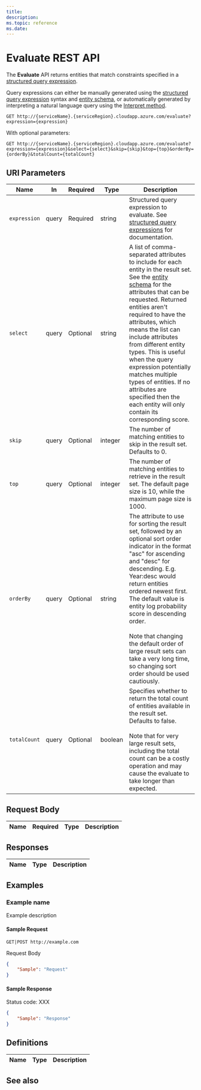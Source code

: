 ```yaml
---
title: 
description: 
ms.topic: reference
ms.date: 
---
```


# Evaluate REST API

The **Evaluate** API returns entities that match constraints specified in a [structured query expression](concepts-query-expressions.md).

Query expressions can either be manually generated using the [structured query expression](concepts-query-expressions.md) syntax and [entity schema](reference-entity-schema.md), or automatically generated by interpreting a natural language query using the [Interpret method](reference-get-interpret.md).

``` HTTP
GET http://{serviceName}.{serviceRegion}.cloudapp.azure.com/evaluate?expression={expression}
```  

With optional parameters:

``` HTTP
GET http://{serviceName}.{serviceRegion}.cloudapp.azure.com/evaluate?expression={expression}&select={select}&skip={skip}&top={top}&orderBy={orderBy}&totalCount={totalCount}
```  

## URI Parameters

Name | In | Required | Type | Description
--- | --- | --- | --- | ---
`expression` | query | Required | string | Structured query expression to evaluate. See [structured query expressions](concepts-query-expressions.md) for documentation.
`select` | query | Optional | string | A list of comma-separated attributes to include for each entity in the result set. See the [entity schema](reference-entity-schema.md) for the attributes that can be requested. Returned entities aren't required to have the attributes, which means the list can include attributes from different entity types. This is useful when the query expression potentially matches multiple types of entities. If no attributes are specified then the each entity will only contain its corresponding score.
`skip` | query | Optional | integer | The number of matching entities to skip in the result set. Defaults to 0.
`top` | query | Optional | integer | The number of matching entities to retrieve in the result set. The default page size is 10, while the maximum page size is 1000.
`orderBy` | query | Optional | string | The attribute to use for sorting the result set, followed by an optional sort order indicator in the format "asc" for ascending and "desc" for descending. E.g. Year:desc would return entities ordered newest first. The default value is entity log probability score in descending order. <br/><br/>Note that changing the default order of large result sets can take a very long time, so changing sort order should be used cautiously.
`totalCount` | query | Optional | boolean | Specifies whether to return the total count of entities available in the result set. Defaults to false. <br/><br/>Note that for very large result sets, including the total count can be a costly operation and may cause the evaluate to take longer than expected.

## Request Body

Name | Required | Type | Description
--- | --- | --- | ---

## Responses

Name | Type | Description
--- | --- | ---

## Examples

### Example name

Example description

#### Sample Request

``` HTTP
GET|POST http://example.com
```

Request Body

``` JSON
{
    "Sample": "Request"
}
```

#### Sample Response

Status code: XXX

``` JSON
{
    "Sample": "Response"
}
```

## Definitions

Name | Type | Description
--- | --- | ---

## See also
